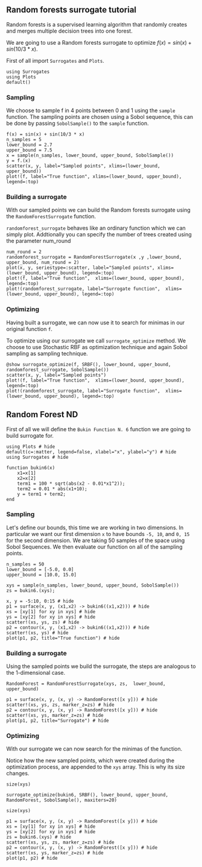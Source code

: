 ## Random forests surrogate tutorial

Random forests is a supervised learning algorithm that randomly creates and merges multiple decision trees into one forest.

We are going to use a Random forests surrogate to optimize $f(x)=sin(x)+sin(10/3 * x)$.

First of all import `Surrogates` and `Plots`.
```@example RandomForestSurrogate_tutorial
using Surrogates
using Plots
default()
```
### Sampling

We choose to sample f in 4 points between 0 and 1 using the `sample` function. The sampling points are chosen using a Sobol sequence, this can be done by passing `SobolSample()` to the `sample` function.

```@example RandomForestSurrogate_tutorial
f(x) = sin(x) + sin(10/3 * x)
n_samples = 5
lower_bound = 2.7
upper_bound = 7.5
x = sample(n_samples, lower_bound, upper_bound, SobolSample())
y = f.(x)
scatter(x, y, label="Sampled points", xlims=(lower_bound, upper_bound))
plot!(f, label="True function", xlims=(lower_bound, upper_bound), legend=:top)
```
### Building a surrogate

With our sampled points we can build the Random forests surrogate using the `RandomForestSurrogate` function.

`randomforest_surrogate` behaves like an ordinary function which we can simply plot. Addtionally you can specify the number of trees created
using the parameter num_round

```@example RandomForestSurrogate_tutorial
num_round = 2
randomforest_surrogate = RandomForestSurrogate(x ,y ,lower_bound, upper_bound, num_round = 2)
plot(x, y, seriestype=:scatter, label="Sampled points", xlims=(lower_bound, upper_bound), legend=:top)
plot!(f, label="True function",  xlims=(lower_bound, upper_bound), legend=:top)
plot!(randomforest_surrogate, label="Surrogate function",  xlims=(lower_bound, upper_bound), legend=:top)
```
### Optimizing
Having built a surrogate, we can now use it to search for minimas in our original function `f`.

To optimize using our surrogate we call `surrogate_optimize` method. We choose to use Stochastic RBF as optimization technique and again Sobol sampling as sampling technique.

```@example RandomForestSurrogate_tutorial
@show surrogate_optimize(f, SRBF(), lower_bound, upper_bound, randomforest_surrogate, SobolSample())
scatter(x, y, label="Sampled points")
plot!(f, label="True function",  xlims=(lower_bound, upper_bound), legend=:top)
plot!(randomforest_surrogate, label="Surrogate function",  xlims=(lower_bound, upper_bound), legend=:top)
```


## Random Forest ND

First of all we will define the `Bukin Function N. 6` function we are going to build surrogate for.

```@example RandomForestSurrogateND
using Plots # hide
default(c=:matter, legend=false, xlabel="x", ylabel="y") # hide
using Surrogates # hide

function bukin6(x)
    x1=x[1]
    x2=x[2]
    term1 = 100 * sqrt(abs(x2 - 0.01*x1^2));
    term2 = 0.01 * abs(x1+10);
    y = term1 + term2;
end
```


### Sampling

Let's define our bounds, this time we are working in two dimensions. In particular we want our first dimension `x` to have bounds `-5, 10`, and `0, 15` for the second dimension. We are taking 50 samples of the space using Sobol Sequences. We then evaluate our function on all of the sampling points.

```@example RandomForestSurrogateND
n_samples = 50
lower_bound = [-5.0, 0.0]
upper_bound = [10.0, 15.0]

xys = sample(n_samples, lower_bound, upper_bound, SobolSample())
zs = bukin6.(xys);
```

```@example RandomForestSurrogateND
x, y = -5:10, 0:15 # hide
p1 = surface(x, y, (x1,x2) -> bukin6((x1,x2))) # hide
xs = [xy[1] for xy in xys] # hide
ys = [xy[2] for xy in xys] # hide
scatter!(xs, ys, zs) # hide
p2 = contour(x, y, (x1,x2) -> bukin6((x1,x2))) # hide
scatter!(xs, ys) # hide
plot(p1, p2, title="True function") # hide
```


### Building a surrogate
Using the sampled points we build the surrogate, the steps are analogous to the 1-dimensional case.

```@example RandomForestSurrogateND
RandomForest = RandomForestSurrogate(xys, zs,  lower_bound, upper_bound)
```

```@example RandomForestSurrogateND
p1 = surface(x, y, (x, y) -> RandomForest([x y])) # hide
scatter!(xs, ys, zs, marker_z=zs) # hide
p2 = contour(x, y, (x, y) -> RandomForest([x y])) # hide
scatter!(xs, ys, marker_z=zs) # hide
plot(p1, p2, title="Surrogate") # hide
```


### Optimizing
With our surrogate we can now search for the minimas of the function.

Notice how the new sampled points, which were created during the optimization process, are appended to the `xys` array.
This is why its size changes.

```@example RandomForestSurrogateND
size(xys)
```
```@example RandomForestSurrogateND
surrogate_optimize(bukin6, SRBF(), lower_bound, upper_bound, RandomForest, SobolSample(), maxiters=20)
```
```@example RandomForestSurrogateND
size(xys)
```

```@example RandomForestSurrogateND
p1 = surface(x, y, (x, y) -> RandomForest([x y])) # hide
xs = [xy[1] for xy in xys] # hide
ys = [xy[2] for xy in xys] # hide
zs = bukin6.(xys) # hide
scatter!(xs, ys, zs, marker_z=zs) # hide
p2 = contour(x, y, (x, y) -> RandomForest([x y])) # hide
scatter!(xs, ys, marker_z=zs) # hide
plot(p1, p2) # hide
```
